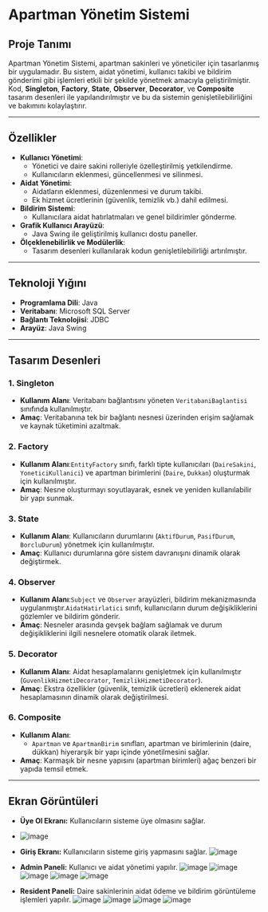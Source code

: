 # **Apartman Yönetim Sistemi**

## **Proje Tanımı**
Apartman Yönetim Sistemi, apartman sakinleri ve yöneticiler için tasarlanmış bir uygulamadır. Bu sistem, aidat yönetimi, kullanıcı takibi ve bildirim gönderimi gibi işlemleri etkili bir şekilde yönetmek amacıyla geliştirilmiştir. Kod, **Singleton**, **Factory**, **State**, **Observer**, **Decorator**, ve **Composite** tasarım desenleri ile yapılandırılmıştır ve bu da sistemin genişletilebilirliğini ve bakımını kolaylaştırır.

---

## **Özellikler**
- **Kullanıcı Yönetimi**:
  - Yönetici ve daire sakini rolleriyle özelleştirilmiş yetkilendirme.
  - Kullanıcıların eklenmesi, güncellenmesi ve silinmesi.
- **Aidat Yönetimi**:
  - Aidatların eklenmesi, düzenlenmesi ve durum takibi.
  - Ek hizmet ücretlerinin (güvenlik, temizlik vb.) dahil edilmesi.
- **Bildirim Sistemi**:
  - Kullanıcılara aidat hatırlatmaları ve genel bildirimler gönderme.
- **Grafik Kullanıcı Arayüzü**:
  - Java Swing ile geliştirilmiş kullanıcı dostu paneller.
- **Ölçeklenebilirlik ve Modülerlik**:
  - Tasarım desenleri kullanılarak kodun genişletilebilirliği artırılmıştır.

---

## **Teknoloji Yığını**
- **Programlama Dili**: Java  
- **Veritabanı**: Microsoft SQL Server  
- **Bağlantı Teknolojisi**: JDBC  
- **Arayüz**: Java Swing  

---

## **Tasarım Desenleri**

### 1. **Singleton**
- **Kullanım Alanı**: Veritabanı bağlantısını yöneten `VeritabaniBaglantisi` sınıfında kullanılmıştır.
- **Amaç**: Veritabanına tek bir bağlantı nesnesi üzerinden erişim sağlamak ve kaynak tüketimini azaltmak.

### 2. **Factory**
- **Kullanım Alanı**:`EntityFactory` sınıfı, farklı tipte kullanıcıları (`DaireSakini`, `YoneticiKullanici`) ve apartman birimlerini (`Daire`, `Dukkan`) oluşturmak için kullanılmıştır.
- **Amaç**: Nesne oluşturmayı soyutlayarak, esnek ve yeniden kullanılabilir bir yapı sunmak.

### 3. **State**
- **Kullanım Alanı**: Kullanıcıların durumlarını (`AktifDurum`, `PasifDurum`, `BorcluDurum`) yönetmek için kullanılmıştır.
- **Amaç**: Kullanıcı durumlarına göre sistem davranışını dinamik olarak değiştirmek.

### 4. **Observer**
- **Kullanım Alanı**:`Subject` ve `Observer` arayüzleri, bildirim mekanizmasında uygulanmıştır.`AidatHatirlatici` sınıfı, kullanıcıların durum değişikliklerini gözlemler ve bildirim gönderir.
- **Amaç**: Nesneler arasında gevşek bağlam sağlamak ve durum değişikliklerini ilgili nesnelere otomatik olarak iletmek.

### 5. **Decorator**
- **Kullanım Alanı**: Aidat hesaplamalarını genişletmek için kullanılmıştır (`GuvenlikHizmetiDecorator`, `TemizlikHizmetiDecorator`).
- **Amaç**: Ekstra özellikler (güvenlik, temizlik ücretleri) eklenerek aidat hesaplamasının dinamik olarak değiştirilmesi.

### 6. **Composite**
- **Kullanım Alanı**:
  - `Apartman` ve `ApartmanBirim` sınıfları, apartman ve birimlerinin (daire, dükkan) hiyerarşik bir yapı içinde yönetilmesini sağlar.
- **Amaç**: Karmaşık bir nesne yapısını (apartman birimleri) ağaç benzeri bir yapıda temsil etmek.

---

   ## Ekran Görüntüleri

- **Üye Ol Ekranı:** Kullanıcıların sisteme üye olmasını sağlar.
- ![image](https://github.com/user-attachments/assets/51446147-a840-440c-ae70-47e92d69e85d)

- **Giriş Ekranı:**  Kullanıcıların sisteme giriş yapmasını sağlar.
  ![image](https://github.com/user-attachments/assets/f1cb1eb7-f1bb-45ad-8d71-6018cd5e78b8)

- **Admin Paneli:**  Kullanıcı ve aidat yönetimi yapılır.
  ![image](https://github.com/user-attachments/assets/def40355-eac4-418d-b68a-1ff4fac67e37)
  ![image](https://github.com/user-attachments/assets/cbeb62ee-0fbc-40a4-8a3a-581d6d7df510)
  ![image](https://github.com/user-attachments/assets/5f915a8b-0194-4be4-8ee6-d53c5001b178)
  ![image](https://github.com/user-attachments/assets/529ccf21-08f3-4ec5-8584-3af44e677377)
  ![image](https://github.com/user-attachments/assets/51352888-8dd7-4ae7-83e6-989c0ae304a8)
  
- **Resident Paneli:**  Daire sakinlerinin aidat ödeme ve bildirim görüntüleme işlemleri yapılır.
  ![image](https://github.com/user-attachments/assets/1063365f-4c8a-4b4d-a73d-124855ccba8e)
  ![image](https://github.com/user-attachments/assets/e3ec8a3e-8624-457e-8150-e2c99e401c22)
  ![image](https://github.com/user-attachments/assets/16efd731-1b7f-4822-a447-601694829568)
  ![image](https://github.com/user-attachments/assets/99f32e2e-7572-4e95-b67d-5a5a3ae6a804)



  


